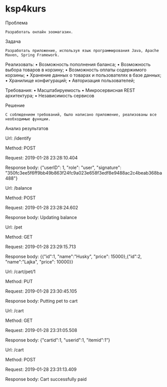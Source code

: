 # ksp4kurs
Проблема

	Разработать онлайн зоомагазин.

Задача

	Разработать приложение, используя язык программирования Java, Apache Maven, Spring Framework.

Реализовать:
•	Возможность пополнения баланса;
•	Возможность выбора товаров в корзину;
•	Возможность оплаты содержимого корзины;
•	Хранение данных о товарах и пользователях в базе данных;
•	Хранилище конфигураций;
•	Авторизация пользователей;

Требования:
•	Масштабируемость
•	Микросервисная REST архитектура;
•	Независимость сервисов

Решение

	С соблюдением требований, было написано приложение, реализованы все необходимые функции.

Анализ результатов

Url: /identify

Method: POST

Request: 2019-01-28 23:28:10.404

Response body: {"userID": 1, "role": "user", "signature": "350fc3ee5f6ff9bb49b863f24fc9a023e658f3edf8e9488ac2c4beab368ba488"}

Url: /balance

Method: POST

Request: 2019-01-28 23:28:24.602

Response body: Updating balance

Url: /pet

Method: GET

Request: 2019-01-28 23:29:15.713

Response body: {{"id":1, "name":"Husky", "price": 15000},{"id":2, "name":"Lajka", "price": 10000}}

Url: /cart/pet/1

Method: PUT

Request: 2019-01-28 23:30:45.105

Response body: Putting pet to cart

Url: /cart

Method: GET

Request: 2019-01-28 23:31:05.508

Response body: {"cartid":1, "userid":1, "itemid":1”}

Url: /cart

Method: POST

Request: 2019-01-28 23:31:13.409

Response body: Cart successfully paid

